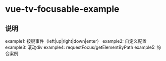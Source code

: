 # vue-tv-focusable-example

## 说明
example1:  按键事件（left|up|right|down|enter）
example2:  自定义配置
example3:  滚动div
example4:  requestFocus/getElementByPath
example5:  综合案例

